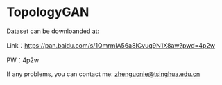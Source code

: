 # TopologyGAN

Dataset can be downloanded at:

Link：https://pan.baidu.com/s/1QmrmlA56a8ICvuq9N1X8aw?pwd=4p2w 

PW：4p2w 


If any problems, you can contact me:
zhenguonie@tsinghua.edu.cn

